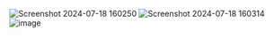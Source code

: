 ![Screenshot 2024-07-18 160250](https://github.com/user-attachments/assets/9c445e05-c308-4bc7-8cd8-e5432a85cb31)
![Screenshot 2024-07-18 160314](https://github.com/user-attachments/assets/b80ba509-dcdd-4e7e-97e5-b5e2cfac3da3)
![image](https://github.com/user-attachments/assets/cab45568-575a-4a37-a58f-806ee2626dfb)



